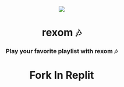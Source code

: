 <h1 align="center"><img src="https://media.discordapp.net/attachments/845107443573719112/859222529939210250/Screenshot_2021-06-29-02-03-02-63_3a637037d35f95c5dbcdcc75e697ce91.jpg"></h1>

<h1 align="center"> rexom 🎶</h1>

<h3 align="center"> Play your favorite playlist with rexom 🎶 </h3>


<h1 align="center" herf="https://replit.com/@NIR0/rexom-253"> Fork In Replit </h1>
